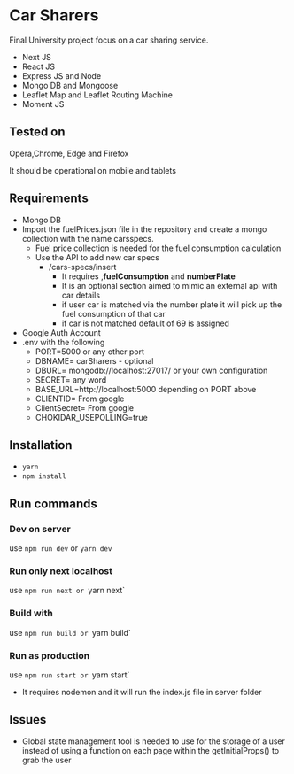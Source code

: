 # Car Sharers

Final University project focus on a car sharing service.

- Next JS
- React JS
- Express JS and Node
- Mongo DB and Mongoose 
- Leaflet Map and Leaflet Routing Machine
- Moment JS

## Tested on

Opera,Chrome, Edge and Firefox

It should be operational on mobile and tablets

## Requirements 

- Mongo DB 
- Import the fuelPrices.json file in the repository and create a mongo collection with the name carsspecs. 
  - Fuel price collection is needed for the fuel consumption calculation
  - Use the API to add new car specs 
    - /cars-specs/insert 
      - It requires ,**fuelConsumption** and **numberPlate**
      - It is an optional section aimed to mimic an external api with car details
      - if user car is matched via the number plate it will pick up the fuel consumption of that car
      - if car is not matched default of 69 is assigned
- Google Auth Account 
- .env with the following 
  - PORT=5000 or any other port
  - DBNAME= carSharers - optional 
  - DBURL= mongodb://localhost:27017/ or your own configuration
  - SECRET= any word 
  - BASE_URL=http://localhost:5000 depending on PORT above
  - CLIENTID= From google
  - ClientSecret= From google
  - CHOKIDAR_USEPOLLING=true

## Installation

- `yarn`
- `npm install`

## Run commands 

### Dev on server 

use `npm run dev` or `yarn dev` 

### Run only next localhost

use `npm run next or `yarn next` 

### Build with 

use `npm run build or `yarn build` 

### Run as production 

use `npm run start or `yarn start` 

- It requires nodemon and it will run the index.js file in server folder



## Issues 

- Global state management tool is needed to use for the storage of a user instead of using a function on each page within the getInitialProps() to grab the user